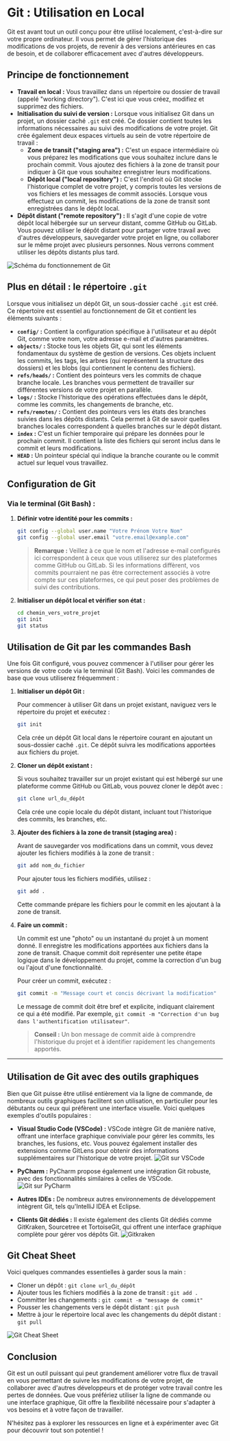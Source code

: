 # Git : Utilisation en Local

Git est avant tout un outil conçu pour être utilisé localement, c'est-à-dire sur votre propre ordinateur. Il vous permet de gérer l'historique des modifications de vos projets, de revenir à des versions antérieures en cas de besoin, et de collaborer efficacement avec d'autres développeurs.

## Principe de fonctionnement

- **Travail en local :** Vous travaillez dans un répertoire ou dossier de travail (appelé "working directory"). C'est ici que vous créez, modifiez et supprimez des fichiers.
- **Initialisation du suivi de version :** Lorsque vous initialisez Git dans un projet, un dossier caché `.git` est créé. Ce dossier contient toutes les informations nécessaires au suivi des modifications de votre projet. Git crée également deux espaces virtuels au sein de votre répertoire de travail :
  - **Zone de transit ("staging area") :** C'est un espace intermédiaire où vous préparez les modifications que vous souhaitez inclure dans le prochain commit. Vous ajoutez des fichiers à la zone de transit pour indiquer à Git que vous souhaitez enregistrer leurs modifications.
  - **Dépôt local ("local repository") :** C'est l'endroit où Git stocke l'historique complet de votre projet, y compris toutes les versions de vos fichiers et les messages de commit associés. Lorsque vous effectuez un commit, les modifications de la zone de transit sont enregistrées dans le dépôt local.
- **Dépôt distant ("remote repository") :** Il s'agit d'une copie de votre dépôt local hébergée sur un serveur distant, comme GitHub ou GitLab. Vous pouvez utiliser le dépôt distant pour partager votre travail avec d'autres développeurs, sauvegarder votre projet en ligne, ou collaborer sur le même projet avec plusieurs personnes. Nous verrons comment utiliser les dépôts distants plus tard.

![Schéma du fonctionnement de Git](image/local_remote.png)

## Plus en détail : le répertoire `.git`

Lorsque vous initialisez un dépôt Git, un sous-dossier caché `.git` est créé. Ce répertoire est essentiel au fonctionnement de Git et contient les éléments suivants :

- **`config/` :** Contient la configuration spécifique à l'utilisateur et au dépôt Git, comme votre nom, votre adresse e-mail et d'autres paramètres.
- **`objects/` :** Stocke tous les objets Git, qui sont les éléments fondamentaux du système de gestion de versions. Ces objets incluent les commits, les tags, les arbres (qui représentent la structure des dossiers) et les blobs (qui contiennent le contenu des fichiers).
- **`refs/heads/` :** Contient des pointeurs vers les commits de chaque branche locale. Les branches vous permettent de travailler sur différentes versions de votre projet en parallèle.
- **`logs/` :** Stocke l'historique des opérations effectuées dans le dépôt, comme les commits, les changements de branche, etc.
- **`refs/remotes/` :** Contient des pointeurs vers les états des branches suivies dans les dépôts distants. Cela permet à Git de savoir quelles branches locales correspondent à quelles branches sur le dépôt distant.
- **`index` :** C'est un fichier temporaire qui prépare les données pour le prochain commit. Il contient la liste des fichiers qui seront inclus dans le commit et leurs modifications.
- **`HEAD` :** Un pointeur spécial qui indique la branche courante ou le commit actuel sur lequel vous travaillez.

## Configuration de Git

### Via le terminal (Git Bash) :

1. **Définir votre identité pour les commits :**

   ```bash
   git config --global user.name "Votre Prénom Votre Nom"
   git config --global user.email "votre.email@example.com"
   ```

   > **Remarque :** Veillez à ce que le nom et l'adresse e-mail configurés ici correspondent à ceux que vous utiliserez sur des plateformes comme GitHub ou GitLab. Si les informations diffèrent, vos commits pourraient ne pas être correctement associés à votre compte sur ces plateformes, ce qui peut poser des problèmes de suivi des contributions.

2. **Initialiser un dépôt local et vérifier son état :**

   ```bash
   cd chemin_vers_votre_projet
   git init
   git status
   ```

## Utilisation de Git par les commandes Bash

Une fois Git configuré, vous pouvez commencer à l'utiliser pour gérer les versions de votre code via le terminal (Git Bash). Voici les commandes de base que vous utiliserez fréquemment :

1. **Initialiser un dépôt Git :**

   Pour commencer à utiliser Git dans un projet existant, naviguez vers le répertoire du projet et exécutez :

   ```bash
   git init
   ```

   Cela crée un dépôt Git local dans le répertoire courant en ajoutant un sous-dossier caché `.git`. Ce dépôt suivra les modifications apportées aux fichiers du projet.

2. **Cloner un dépôt existant :**

   Si vous souhaitez travailler sur un projet existant qui est hébergé sur une plateforme comme GitHub ou GitLab, vous pouvez cloner le dépôt avec :

   ```bash
   git clone url_du_dépôt
   ```

   Cela crée une copie locale du dépôt distant, incluant tout l'historique des commits, les branches, etc.

3. **Ajouter des fichiers à la zone de transit (staging area) :**

   Avant de sauvegarder vos modifications dans un commit, vous devez ajouter les fichiers modifiés à la zone de transit :

   ```bash
   git add nom_du_fichier
   ```

   Pour ajouter tous les fichiers modifiés, utilisez :

   ```bash
   git add .
   ```

   Cette commande prépare les fichiers pour le commit en les ajoutant à la zone de transit.

4. **Faire un commit :**

   Un commit est une "photo" ou un instantané du projet à un moment donné. Il enregistre les modifications apportées aux fichiers dans la zone de transit. Chaque commit doit représenter une petite étape logique dans le développement du projet, comme la correction d'un bug ou l'ajout d'une fonctionnalité.

   Pour créer un commit, exécutez :

   ```bash
   git commit -m "Message court et concis décrivant la modification"
   ```

   Le message de commit doit être bref et explicite, indiquant clairement ce qui a été modifié. Par exemple, `git commit -m "Correction d'un bug dans l'authentification utilisateur"`.

   > **Conseil :** Un bon message de commit aide à comprendre l'historique du projet et à identifier rapidement les changements apportés.

---

## Utilisation de Git avec des outils graphiques

Bien que Git puisse être utilisé entièrement via la ligne de commande, de nombreux outils graphiques facilitent son utilisation, en particulier pour les débutants ou ceux qui préfèrent une interface visuelle. Voici quelques exemples d'outils populaires :

* **Visual Studio Code (VSCode) :** VSCode intègre Git de manière native, offrant une interface graphique conviviale pour gérer les commits, les branches, les fusions, etc. Vous pouvez également installer des extensions comme GitLens pour obtenir des informations supplémentaires sur l'historique de votre projet.
![Git sur VSCode](image/git_vscode.png)

* **PyCharm :** PyCharm propose également une intégration Git robuste, avec des fonctionnalités similaires à celles de VSCode.
![Git sur PyCharm](image/git_pycharm.png)
* **Autres IDEs :** De nombreux autres environnements de développement intègrent Git, tels qu'IntelliJ IDEA et Eclipse.
* **Clients Git dédiés :** Il existe également des clients Git dédiés comme GitKraken, Sourcetree et TortoiseGit, qui offrent une interface graphique complète pour gérer vos dépôts Git.
![Gitkraken](image/gitkraken.png)

## Git Cheat Sheet

Voici quelques commandes essentielles à garder sous la main :

- Cloner un dépôt : `git clone url_du_dépôt`
- Ajouter tous les fichiers modifiés à la zone de transit : `git add .`
- Committer les changements : `git commit -m "message de commit"`
- Pousser les changements vers le dépôt distant : `git push`
- Mettre à jour le répertoire local avec les changements du dépôt distant : `git pull`

![Git Cheat Sheet](image/git_cheat_sheet.png)

## Conclusion

Git est un outil puissant qui peut grandement améliorer votre flux de travail en vous permettant de suivre les modifications de votre projet, de collaborer avec d'autres développeurs et de protéger votre travail contre les pertes de données. Que vous préfériez utiliser la ligne de commande ou une interface graphique, Git offre la flexibilité nécessaire pour s'adapter à vos besoins et à votre façon de travailler.

N'hésitez pas à explorer les ressources en ligne et à expérimenter avec Git pour découvrir tout son potentiel ! 

